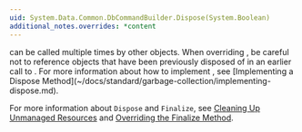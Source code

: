 ```yaml
---
uid: System.Data.Common.DbCommandBuilder.Dispose(System.Boolean)
additional_notes.overrides: *content
---
```


<p>
      <xref href="erload:System.Data.Common.DbCommandBuilder.Dispose"></xref> can be called multiple times by other objects. When overriding <xref href="System.Data.Common.DbCommandBuilder.Dispose(System.Boolean)"></xref>, be careful not to reference objects that have been previously disposed of in an earlier call to <xref href="erload:System.Data.Common.DbCommandBuilder.Dispose"></xref>. For more information about how to implement <xref href="System.Data.Common.DbCommandBuilder.Dispose(System.Boolean)"></xref>, see [Implementing a Dispose Method](~/docs/standard/garbage-collection/implementing-dispose.md).  
  
 For more information about `Dispose` and `Finalize`, see [Cleaning Up Unmanaged Resources](~/docs/standard/garbage-collection/unmanaged.md) and [Overriding the Finalize Method](http://msdn.microsoft.com/en-us/8026cb68-fe93-43fc-96c1-c09ad7d64cd3).</p>


